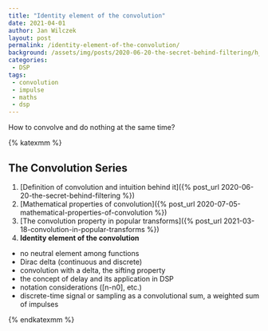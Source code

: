 ```yaml
---
title: "Identity element of the convolution"
date: 2021-04-01
author: Jan Wilczek
layout: post
permalink: /identity-element-of-the-convolution/
background: /assets/img/posts/2020-06-20-the-secret-behind-filtering/h_superposed.png
categories:
 - DSP
tags:
 - convolution
 - impulse
 - maths
 - dsp
---
```

How to convolve and do nothing at the same time?

{% katexmm %}


## The Convolution Series
1. [Definition of convolution and intuition behind it]({% post_url 2020-06-20-the-secret-behind-filtering %})
1. [Mathematical properties of convolution]({% post_url 2020-07-05-mathematical-properties-of-convolution %})
1. [The convolution property in popular transforms]({% post_url 2021-03-18-convolution-in-popular-transforms %})
1. **Identity element of the convolution**

* no neutral element among functions
* Dirac delta (continuous and discrete)
* convolution with a delta, the sifting property
* the concept of delay and its application in DSP
* notation considerations ([n-n0], etc.)
* discrete-time signal or sampling as a convolutional sum, a weighted sum of impulses

{% endkatexmm %}

